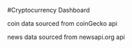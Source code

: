 #Cryptocurrency Dashboard 

coin data sourced from coinGecko api 

news data sourced from newsapi.org api
